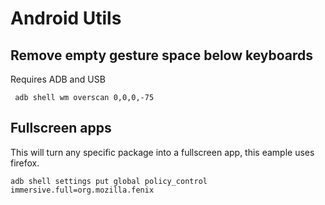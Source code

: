 # Android Utils

## Remove empty gesture space below keyboards 
Requires ADB and USB 

``` adb shell wm overscan 0,0,0,-75```

## Fullscreen apps 
This will turn any specific package into a fullscreen app, this eample uses firefox.

```adb shell settings put global policy_control immersive.full=org.mozilla.fenix```
